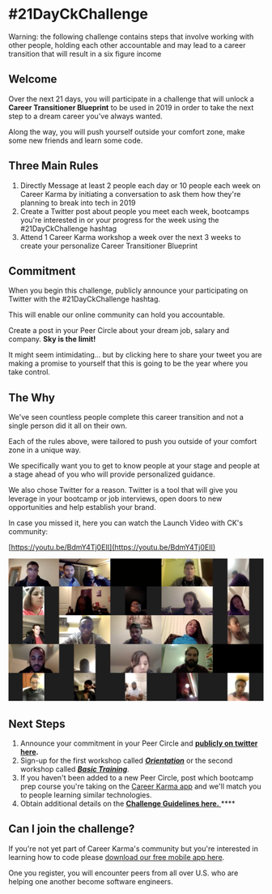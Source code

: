 # \#21DayCkChallenge

Warning: the following challenge contains steps that involve working with other people, holding each other accountable and may lead to a career transition that will result in a six figure income

## Welcome

Over the next 21 days, you will participate in a challenge that will unlock a **Career Transitioner Blueprint** to be used in 2019 in order to take the next step to a dream career you've always wanted.

Along the way, you will push yourself outside your comfort zone, make some new friends and learn some code. 

## Three Main Rules 

1. Directly Message at least 2 people each day or 10 people each week on Career Karma by initiating a conversation to ask them how they're planning to break into tech in 2019 
2. Create a Twitter post about people you meet each week, bootcamps you're interested in or your progress for the week using the \#21DayCkChallenge hashtag 
3. Attend 1 Career Karma workshop a week over the next 3 weeks to create your personalize Career Transitioner Blueprint 

## Commitment

When you begin this challenge, publicly announce your participating on Twitter with the \#21DayCkChallenge hashtag. 

This will enable our online community can hold you accountable. 

Create a post in your Peer Circle about your dream job, salary and company. **Sky is the limit!**

It might seem intimidating... but by clicking here to share your tweet you are making a promise to yourself that this is going to be the year where you take control.

##  The Why

We've seen countless people complete this career transition and not a single person did it all on their own.

Each of the rules above, were tailored to push you outside of your comfort zone in a unique way. 

We specifically want you to get to know people at your stage and people at a stage ahead of you who will provide personalized guidance. 

We also chose Twitter for a reason. Twitter is a tool that will give you leverage in your bootcamp or job interviews, open doors to new opportunities and help establish your brand.

In case you missed it, here you can watch the Launch Video with CK's community:

[https://youtu.be/BdmY4Tj0EII](https://youtu.be/BdmY4Tj0EII)

![](../.gitbook/assets/screen-shot-2019-01-10-at-1.03.26-am.png)

## Next Steps 

1. Announce your commitment in your Peer Circle and [**publicly on twitter here**](https://twitter.com/intent/tweet?url=https%3A%2F%2Fsmarturl.it%2F21DayCkChallenge&text=I%27m%20publicly%20committing%20to%20the%2021DayCkChallenge%20to%20take%20control%20of%20my%20career%21%20Find%20out%20more%20and%20Join%20me%21&hashtags=21DayCkChallenge)**.** 
2. Sign-up for the first workshop called [_**Orientation**_](https://smarturl.it/ck-orientation) or the second workshop called [_**Basic Training**_](https://smarturl.it/ck-basic-training). 
3. If you haven't been added to a new Peer Circle, post which bootcamp prep course you're taking on the [Career Karma app](https://smarturl.it/downloadCkTimur) and we'll match you to people learning similar technologies. 
4. Obtain additional details on the [**Challenge Guidelines here.** ](challenge-guidelines.md)\*\*\*\*

## **Can I join the challenge?**

If you're not yet part of Career Karma's community but you're interested in learning how to code please [download our free mobile app here](https://smarturl.it/downloadCkTimur). 

One you register, you will encounter peers from all over U.S. who are helping one another become software engineers. 

